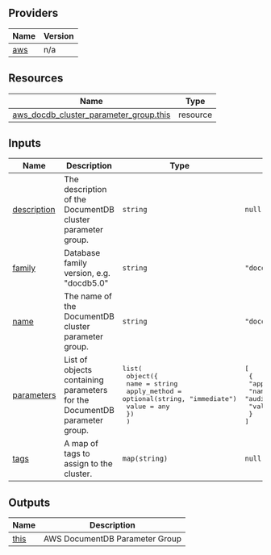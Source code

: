 <!-- BEGIN_TF_DOCS -->


## Providers

| Name | Version |
|------|---------|
| <a name="provider_aws"></a> [aws](#provider\_aws) | n/a |

## Resources

| Name | Type |
|------|------|
| [aws_docdb_cluster_parameter_group.this](https://registry.terraform.io/providers/hashicorp/aws/latest/docs/resources/docdb_cluster_parameter_group) | resource |

## Inputs

| Name | Description | Type | Default | Required |
|------|-------------|------|---------|:--------:|
| <a name="input_description"></a> [description](#input\_description) | The description of the DocumentDB cluster parameter group. | `string` | `null` | no |
| <a name="input_family"></a> [family](#input\_family) | Database family version, e.g. "docdb5.0" | `string` | `"docdb5.0"` | no |
| <a name="input_name"></a> [name](#input\_name) | The name of the DocumentDB cluster parameter group. | `string` | `"docdb-parameter-group"` | no |
| <a name="input_parameters"></a> [parameters](#input\_parameters) | List of objects containing parameters for the DocumentDB parameter group. | <pre>list(<br>    object({<br>      name         = string<br>      apply_method = optional(string, "immediate")<br>      value        = any<br>    })<br>  )</pre> | <pre>[<br>  {<br>    "apply_method": "immediate",<br>    "name": "audit_logs",<br>    "value": "all"<br>  }<br>]</pre> | no |
| <a name="input_tags"></a> [tags](#input\_tags) | A map of tags to assign to the cluster. | `map(string)` | `null` | no |

## Outputs

| Name | Description |
|------|-------------|
| <a name="output_this"></a> [this](#output\_this) | AWS DocumentDB Parameter Group |
<!-- END_TF_DOCS -->